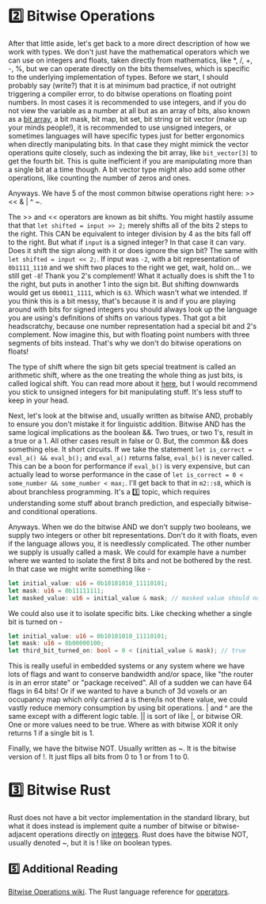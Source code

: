 # 2️⃣ Bitwise Operations
After that little aside, let's get back to a more direct description of how we work with types.
We don't just have the mathematical operators which we can use on integers and floats, taken
directly from mathematics, like *, /, +, -, %, but we can operate directly on the bits themselves, which
is specific to the underlying implementation of types. Before we start, I should probably say (write?) that
it is at minimum bad practice, if not outright triggering a compiler error, to do bitwise operations on
floating point numbers. In most cases it is recommended to use integers, and if you do not view the
variable as a number at all but as an array of bits, also known as a
[bit array](https://en.wikipedia.org/wiki/Bit_array), a bit mask, bit map, bit set, bit string or bit vector
(make up your minds people!), it is recommended to use unsigned integers, or sometimes languages will have
specific types just for better ergonomics when directly manipulating bits. In that case they might mimick
the vector operations quite closely, such as indexing the bit array, like ```bit_vector[3]``` to get the fourth
bit. This is quite inefficient if you are manipulating more than a single bit at a time though. A bit vector type
might also add some other operations, like counting the number of zeros and ones.

Anyways. We have 5 of the most common bitwise operations right here: >> << & | ^ ~.

The >> and << operators are known as bit shifts. You might hastily assume that that ```let shifted = input >> 2;```
merely shifts all of the bits 2 steps to the right. This CAN be equivalent to integer division by 4 as the
bits fall off to the right. But what if ```input``` is a signed integer? In that case it can vary. Does
it shift the sign along with it or does ignore the sign bit? The same with ```let shifted = input << 2;```.
If input was ```-2```, with a bit representation of ```0b1111_1110``` and we shift two places to the right we
get, wait, hold on... we still get ```-8```! Thank you 2's complement! What it actually does is shift the 1 to
the right, but puts in another 1 into the sign bit. But shifting downwards would get us ```0b0011_1111```,
which is ```63```. Which wasn't what we intended. If you think this is a bit messy, that's because it is
and if you are playing around with bits for signed integers you should always look up the language you
are using's definitions of shifts on various types. That got a bit headscratchy, because one number
representation had a special bit and 2's complement. Now imagine this, but with floating point numbers with
three segments of bits instead. That's why we don't do bitwise operations on floats!

The type of shift where the sign bit gets special treatment is
called an arithmetic shift, where as the one treating the whole thing as just bits, is called logical shift. You
can read more about it [here](https://open4tech.com/logical-vs-arithmetic-shift/), but I would recommend you stick
to unsigned integers for bit manipulating stuff. It's less stuff to keep in your head.

Next, let's look at the bitwise and, usually written as bitwise AND, probably to ensure you don't mistake it for
linguistic addition. Bitwise AND has the same logical implications as the boolean &&. Two trues, or two 1's, result
in a true or a 1. All other cases result in false or 0. But, the common && does something else. It short circuits.
If we take the statement ```let is_correct = eval_a() && eval_b();``` and ```eval_a()``` returns false,
```eval_b()``` is never called. This can be a boon for performance if ```eval_b()``` is very expensive, but
can actually lead to worse performance in the case of ```let is_correct = 0 < some_number && some_number < max;```.
I'll get back to that in ```m2::s8```, which is about branchless programming. It's a 3️⃣ topic, which requires
understanding some stuff about branch prediction, and especially bitwise- and conditional operations.

Anyways. When we do the bitwise AND we don't supply two booleans, we supply two integers or other bit
representations. Don't do it with floats, even if the language allows you, it is needlessly complicated. The
other number we supply is usually called a mask. We could for example have a number where we wanted to
isolate the first 8 bits and not be bothered by the rest. In that case we might write something like -

```rust
let initial_value: u16 = 0b10101010_11110101;
let mask: u16 = 0b11111111;
let masked_value: u16 = initial_value & mask; // masked value should now be 0b11110101
```

We could also use it to isolate specific bits. Like checking whether a single bit is turned on -

```rust
let initial_value: u16 = 0b10101010_11110101;
let mask: u16 = 0b00000100;
let third_bit_turned_on: bool = 0 < (initial_value & mask); // true
```

This is really useful in embedded systems or any system where we have lots of flags and want to conserve
bandwidth and/or space, like "the router is in an error state" or "package received". All of a sudden we can
have 64 flags in 64 bits! Or if we wanted to have a bunch of 3d voxels or an occupancy map which only carried
a is there/is not there value, we could vastly reduce memory consumption by using bit operations. | and ^
are the same except with a different logic table. || is sort of like |, or bitwise OR. One or more values
need to be true. Where as with bitwise XOR it only returns 1 if a single bit is 1.

Finally, we have the bitwise NOT. Usually written as ~. It is the bitwise version of !. It just flips all bits
from 0 to 1 or from 1 to 0.

# 3️⃣ Bitwise Rust
Rust does not have a bit vector implementation in the standard library, but what it does instead is implement
quite a number of bitwise or bitwise-adjacent operations directly on
[integers](https://doc.rust-lang.org/std/primitive.u32.html#method.rotate_left).
Rust does have the bitwise NOT, usually denoted ~, but it is ! like on boolean types.

## 5️⃣ Additional Reading
[Bitwise Operations wiki](https://en.wikipedia.org/wiki/Bitwise_operation).
The Rust language reference for [operators](https://doc.rust-lang.org/reference/expressions/operator-expr.html).
